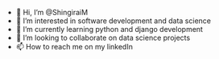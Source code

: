 - 👋 Hi, I’m @ShingiraiM
- 👀 I’m interested in software development and data science
- 🌱 I’m currently learning python and django development
- 💞️ I’m looking to collaborate on data science projects
- 📫 How to reach me on my linkedIn

<!---
ShingiraiM/ShingiraiM is a ✨ special ✨ repository because its `README.md` (this file) appears on your GitHub profile.
You can click the Preview link to take a look at your changes.
--->
